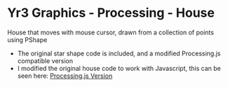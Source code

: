 # Yr3 Graphics - Processing - House
House that moves with mouse cursor, drawn from a collection of points using PShape

* The original star shape code is included, and a modified Processing.js compatible version
* I modified the original house code to work with Javascript, this can be seen here: [Processing.js Version](http://www.joeaoregan.ie/Processing/processing.html#lab4)

